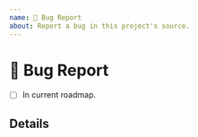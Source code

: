 ```yaml
---
name: 🐛 Bug Report
about: Report a bug in this project's source.
---
```


<!--
Thank you for reporting a bug!

While we try to get to every issue, we maintain a focus on this
project's current roadmap. If you believe this bug fits within
the scope of this project's current roadmap, please detail why.
-->

# 🐛 Bug Report

<!-- Put an 'x' in the boxes that apply. -->

- [ ] In current roadmap.

## Details

<!-- Provide more details below this comment. -->
